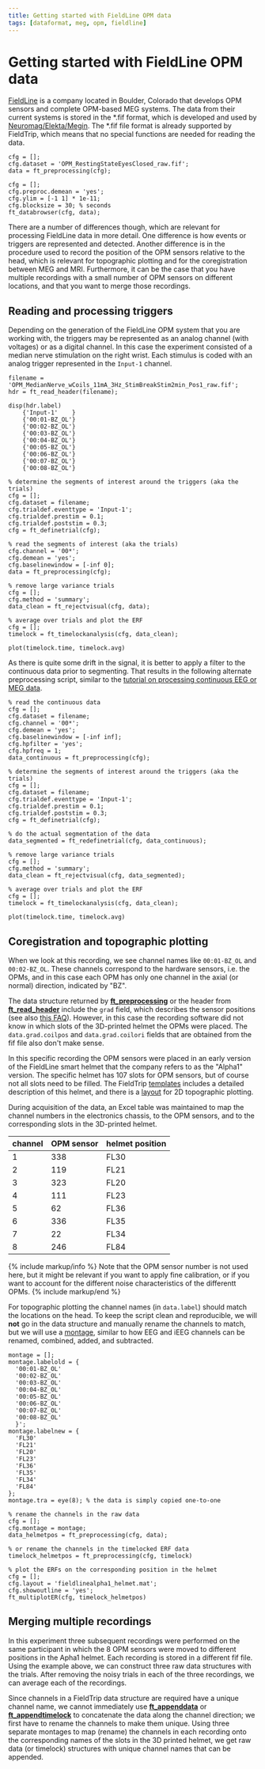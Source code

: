 ```yaml
---
title: Getting started with FieldLine OPM data
tags: [dataformat, meg, opm, fieldline]
---
```


# Getting started with FieldLine OPM data

[FieldLine](https://fieldlineinc.com/) is a company located in Boulder, Colorado that develops OPM sensors and complete OPM-based MEG systems. The data from their current systems is stored in the \*.fif format, which is developed and used by [Neuromag/Elekta/Megin](/getting_started/neuromag). The \*.fif file format is already supported by FieldTrip, which means that no special functions are needed for reading the data.

    cfg = [];
    cfg.dataset = 'OPM_RestingStateEyesClosed_raw.fif';
    data = ft_preprocessing(cfg);
    
    cfg = [];
    cfg.preproc.demean = 'yes';
    cfg.ylim = [-1 1] * 1e-11;
    cfg.blocksize = 30; % seconds
    ft_databrowser(cfg, data);

There are a number of differences though, which are relevant for processing FieldLine data in more detail. One difference is how events or triggers are represented and detected. Another difference is in the procedure used to record the position of the OPM sensors relative to the head, which is relevant for topographic plotting and for the coregistration between MEG and MRI. Furthermore, it can be the case that you have multiple recordings with a small number of OPM sensors on different locations, and that you want to merge those recordings.

## Reading and processing triggers

Depending on the generation of the FieldLine OPM system that you are working with, the triggers may be represented as an analog channel (with voltages) or as a digital channel. In this case the experiment consisted of a median nerve stimulation on the right wrist. Each stimulus is coded with an analog trigger represented in the `Input-1` channel.

    filename = 'OPM_MedianNerve_wCoils_11mA_3Hz_StimBreakStim2min_Pos1_raw.fif';
    hdr = ft_read_header(filename);

    disp(hdr.label)
        {'Input-1'    }
        {'00:01-BZ_OL'}
        {'00:02-BZ_OL'}
        {'00:03-BZ_OL'}
        {'00:04-BZ_OL'}
        {'00:05-BZ_OL'}
        {'00:06-BZ_OL'}
        {'00:07-BZ_OL'}
        {'00:08-BZ_OL'}

    % determine the segments of interest around the triggers (aka the trials)
    cfg = [];
    cfg.dataset = filename;
    cfg.trialdef.eventtype = 'Input-1';
    cfg.trialdef.prestim = 0.1;
    cfg.trialdef.poststim = 0.3;
    cfg = ft_definetrial(cfg);

    % read the segments of interest (aka the trials)
    cfg.channel = '00*';
    cfg.demean = 'yes';
    cfg.baselinewindow = [-inf 0];
    data = ft_preprocessing(cfg);

    % remove large variance trials
    cfg = [];
    cfg.method = 'summary';
    data_clean = ft_rejectvisual(cfg, data);

    % average over trials and plot the ERF
    cfg = [];
    timelock = ft_timelockanalysis(cfg, data_clean);

    plot(timelock.time, timelock.avg)

As there is quite some drift in the signal, it is better to apply a filter to the continuous data prior to segmenting. That results in the following alternate preprocessing script, similar to the [tutorial on processing continuous EEG or MEG data](/tutorial/continuous/).

    % read the continuous data
    cfg = [];
    cfg.dataset = filename;
    cfg.channel = '00*';
    cfg.demean = 'yes';
    cfg.baselinewindow = [-inf inf];
    cfg.hpfilter = 'yes';
    cfg.hpfreq = 1;
    data_continuous = ft_preprocessing(cfg);

    % determine the segments of interest around the triggers (aka the trials)
    cfg = [];
    cfg.dataset = filename;
    cfg.trialdef.eventtype = 'Input-1';
    cfg.trialdef.prestim = 0.1;
    cfg.trialdef.poststim = 0.3;
    cfg = ft_definetrial(cfg);

    % do the actual segmentation of the data
    data_segmented = ft_redefinetrial(cfg, data_continuous);

    % remove large variance trials
    cfg = [];
    cfg.method = 'summary';
    data_clean = ft_rejectvisual(cfg, data_segmented);

    % average over trials and plot the ERF
    cfg = [];
    timelock = ft_timelockanalysis(cfg, data_clean);

    plot(timelock.time, timelock.avg)

## Coregistration and topographic plotting

When we look at this recording, we see channel names like `00:01-BZ_OL` and `00:02-BZ_OL`. These channels correspond to the hardware sensors, i.e. the OPMs, and in this case each OPM has only one channel in the axial (or normal) direction, indicated by "BZ".

The data structure returned by **[ft_preprocessing](/reference/ft_preprocessing)** or the header from **[ft_read_header](/reference/fileio/ft_read_header)** include the `grad` field, which describes the sensor positions (see also [this FAQ](/faq/how_are_electrodes_magnetometers_or_gradiometers_described)). However, in this case the recording software did not know in which slots of the 3D-printed helmet the OPMs were placed. The `data.grad.coilpos` and `data.grad.coilori` fields that are obtained from the fif file also don't make sense.

In this specific recording the OPM sensors were placed in an early version of the FieldLine smart helmet that the company refers to as the "Alpha1" version. The specific helmet has 107 slots for OPM sensors, but of course not all slots need to be filled. The FieldTrip [templates](/template/gradiometer) includes a detailed description of this helmet, and there is a [layout](/template/layout/#fieldline-opm-system) for 2D topographic plotting.

During acquisition of the data, an Excel table was maintained to map the channel numbers in the electronics chassis, to the OPM sensors, and to the corresponding slots in the 3D-printed helmet.

| channel | OPM sensor | helmet position |
|---------|------------|-----------------|
| 1       | 338        | FL30            |
| 2       | 119        | FL21            |
| 3       | 323        | FL20            |
| 4       | 111        | FL23            |
| 5       | 62         | FL36            |
| 6       | 336        | FL35            |
| 7       | 22         | FL34            |
| 8       | 246        | FL84            |


{% include markup/info %}
Note that the OPM sensor number is not used here, but it might be relevant if you want to apply fine calibration, or if you want to account for the different noise characteristics of the differentt OPMs.
{% include markup/end %}

For topographic plotting the channel names (in `data.label`) should match the locations on the head. To keep the script clean and reproducible, we will **not** go in the data structure and manually rename the channels to match, but we will use a [montage](/example/rereference/#montage), similar to how EEG and iEEG channels can be renamed, combined, added, and subtracted.

    montage = [];
    montage.labelold = {
      '00:01-BZ_OL'
      '00:02-BZ_OL'
      '00:03-BZ_OL'
      '00:04-BZ_OL'
      '00:05-BZ_OL'
      '00:06-BZ_OL'
      '00:07-BZ_OL'
      '00:08-BZ_OL'
      }';
    montage.labelnew = {
      'FL30'
      'FL21'
      'FL20'
      'FL23'
      'FL36'
      'FL35'
      'FL34'
      'FL84'
    };
    montage.tra = eye(8); % the data is simply copied one-to-one

    % rename the channels in the raw data
    cfg = [];
    cfg.montage = montage;
    data_helmetpos = ft_preprocessing(cfg, data);

    % or rename the channels in the timelocked ERF data
    timelock_helmetpos = ft_preprocessing(cfg, timelock)

    % plot the ERFs on the corresponding position in the helmet
    cfg = [];
    cfg.layout = 'fieldlinealpha1_helmet.mat';
    cfg.showoutline = 'yes';
    ft_multiplotER(cfg, timelock_helmetpos)

## Merging multiple recordings

In this experiment three subsequent recordings were performed on the same participant in which the 8 OPM sensors were moved to different positions in the Apha1 helmet. Each recording is stored in a different fif file. Using the example above, we can construct three raw data structures with the trials. After removing the noisy trials in each of the three recordings, we can average each of the recordings.  

Since channels in a FieldTrip data structure are required have a unique channel name, we cannot immediately use **[ft_appenddata](/reference/ft_appenddata)** or **[ft_appendtimelock](/reference/ft_appendtimelock)** to concatenate the data along the channel direction; we first have to rename the channels to make them unique. Using three separate montages to map (rename) the channels in each recording onto the corresponding names of the slots in the 3D printed helmet, we get raw data (or timelock) structures with unique channel names that can be appended.
